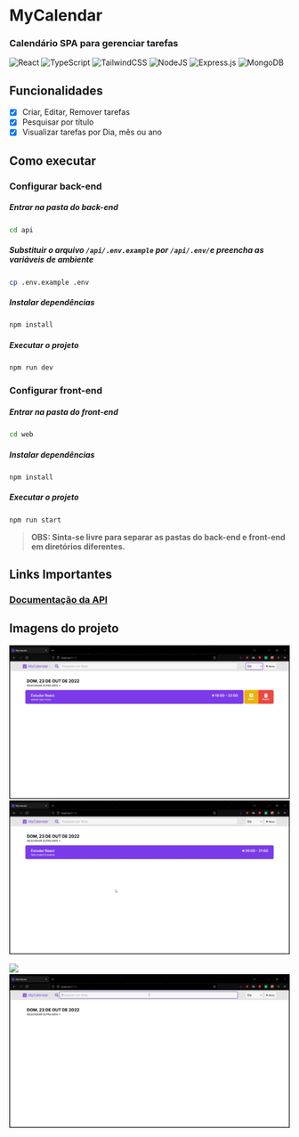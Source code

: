 # MyCalendar

### Calendário SPA para gerenciar tarefas
![React](https://img.shields.io/badge/react-%2320232a.svg?style=for-the-badge&logo=react&logoColor=%2361DAFB)
![TypeScript](https://img.shields.io/badge/typescript-%23007ACC.svg?style=for-the-badge&logo=typescript&logoColor=white)
![TailwindCSS](https://img.shields.io/badge/tailwindcss-%2338B2AC.svg?style=for-the-badge&logo=tailwind-css&logoColor=white)
![NodeJS](https://img.shields.io/badge/node.js-6DA55F?style=for-the-badge&logo=node.js&logoColor=white)
![Express.js](https://img.shields.io/badge/express.js-%23404d59.svg?style=for-the-badge&logo=express&logoColor=%2361DAFB)
![MongoDB](https://img.shields.io/badge/MongoDB-%234ea94b.svg?style=for-the-badge&logo=mongodb&logoColor=white)

## Funcionalidades

- [x] Criar, Editar, Remover tarefas
- [x] Pesquisar por título
- [x] Visualizar tarefas por Dia, mês ou ano

## Como executar

### Configurar back-end

##### Entrar na pasta do back-end
```bash
cd api
```

##### Substituir o arquivo `/api/.env.example` por `/api/.env/`e preencha as variáveis de ambiente
```bash
cp .env.example .env
```

##### Instalar dependências
```bash
npm install
```

##### Executar o projeto
```bash
npm run dev
```

### Configurar front-end

##### Entrar na pasta do front-end
```bash
cd web
```

##### Instalar dependências
```bash
npm install
```

##### Executar o projeto
```bash
npm run start
```

> **OBS: Sinta-se livre para separar as pastas do back-end e front-end em diretórios diferentes.**

## Links Importantes
### [Documentação da API](https://github.com/rafaelsilva81/spa-calendar/blob/main/api/README.md)

## Imagens do projeto

<p float='left'>
<img  src="https://github.com/rafaelsilva81/spa-calendar/blob/main/resources/gif1.gif" w="50%"/>
<img  src="https://github.com/rafaelsilva81/spa-calendar/blob/main/resources/gif2.gif" w="50%"/>
</p>

<p float='left'>
<img  src="https://github.com/rafaelsilva81/spa-calendar/blob/main/resources/gif3.gif" w="50%"/>
<img  src="https://github.com/rafaelsilva81/spa-calendar/blob/main/resources/gif4.gif" w="50%"/>
</p>



